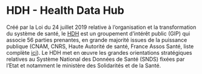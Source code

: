 # HDH - Health Data Hub
<!-- SPDX-License-Identifier: MPL-2.0 -->

Créé par la Loi du 24 juillet 2019 relative à l’organisation et la transformation du système de santé, le [HDH](https://www.health-data-hub.fr/) est un groupement d’intérêt public (GIP) qui associe 56 parties prenantes, en grande majorité issues de la puissance publique (CNAM, CNRS, Haute Autorité de santé, France Assos Santé,  liste complète [ici](https://www.legifrance.gouv.fr/jorf/id/JORFTEXT000039433105)). Le HDH met en œuvre les grandes orientations stratégiques relatives au Système National des Données de Santé (SNDS) fixées par l’Etat et notamment le ministère des Solidarités et de la Santé. 
